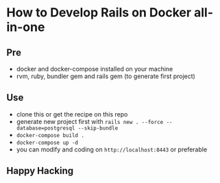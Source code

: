 # How to Develop Rails on Docker all-in-one

## Pre
* docker and docker-compose installed on your machine
* rvm, ruby, bundler gem and rails gem (to generate first project)

## Use
* clone this or get the recipe on this repo
* generate new project first with `rails new . --force --database=postgresql --skip-bundle`
* `docker-compose build .`
* `docker-compose up -d`
* you can modify and coding on `http://localhost:8443` or preferable

## Happy Hacking



